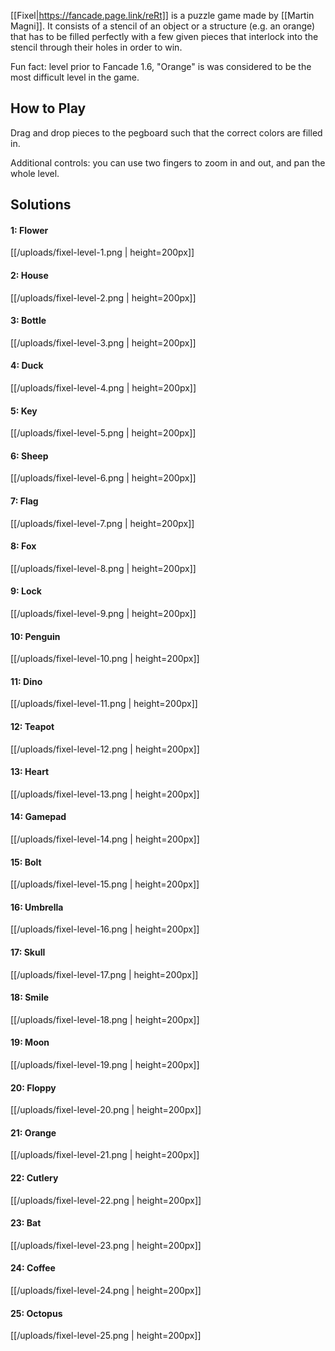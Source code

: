 [[Fixel|https://fancade.page.link/reRt]] is a puzzle game made by [[Martin Magni]]. It consists of a stencil of an object or a structure (e.g. an orange) that has to be filled perfectly with a few given pieces that interlock into the stencil through their holes in order to win.

Fun fact: level prior to Fancade 1.6, "Orange" is was considered to be the most difficult level in the game.

## How to Play

Drag and drop pieces to the pegboard such that the correct colors are filled in.

Additional controls: you can use two fingers to zoom in and out, and pan the whole level.

## Solutions

#### 1: Flower

[[/uploads/fixel-level-1.png | height=200px]]

#### 2: House

[[/uploads/fixel-level-2.png | height=200px]]

#### 3: Bottle

[[/uploads/fixel-level-3.png | height=200px]]

#### 4: Duck

[[/uploads/fixel-level-4.png | height=200px]]

#### 5: Key

[[/uploads/fixel-level-5.png | height=200px]]

#### 6: Sheep

[[/uploads/fixel-level-6.png | height=200px]]

#### 7: Flag

[[/uploads/fixel-level-7.png | height=200px]]

#### 8: Fox

[[/uploads/fixel-level-8.png | height=200px]]

#### 9: Lock

[[/uploads/fixel-level-9.png | height=200px]]

#### 10: Penguin

[[/uploads/fixel-level-10.png | height=200px]]

#### 11: Dino

[[/uploads/fixel-level-11.png | height=200px]]

#### 12: Teapot

[[/uploads/fixel-level-12.png | height=200px]]

#### 13: Heart

[[/uploads/fixel-level-13.png | height=200px]]

#### 14: Gamepad

[[/uploads/fixel-level-14.png | height=200px]]

#### 15: Bolt

[[/uploads/fixel-level-15.png | height=200px]]

#### 16: Umbrella

[[/uploads/fixel-level-16.png | height=200px]]

#### 17: Skull

[[/uploads/fixel-level-17.png | height=200px]]

#### 18: Smile

[[/uploads/fixel-level-18.png | height=200px]]

#### 19: Moon

[[/uploads/fixel-level-19.png | height=200px]]

#### 20: Floppy

[[/uploads/fixel-level-20.png | height=200px]]

#### 21: Orange

[[/uploads/fixel-level-21.png | height=200px]]

#### 22: Cutlery

[[/uploads/fixel-level-22.png | height=200px]]

#### 23: Bat

[[/uploads/fixel-level-23.png | height=200px]]

#### 24: Coffee

[[/uploads/fixel-level-24.png | height=200px]]

#### 25: Octopus

[[/uploads/fixel-level-25.png | height=200px]]